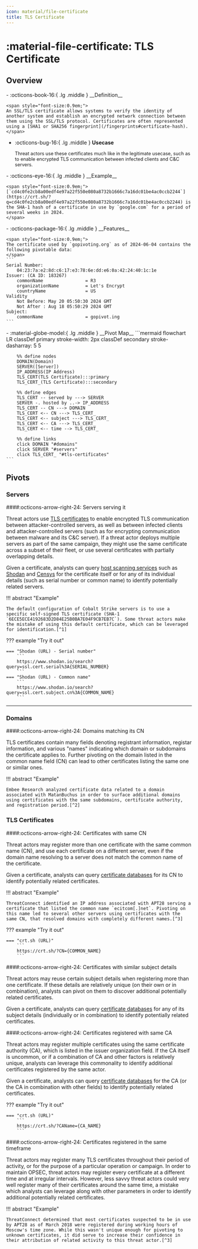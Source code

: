 ```yaml
---
icon: material/file-certificate
title: TLS Certificate
---
```


# :material-file-certificate: TLS Certificate

## Overview

<div class="grid cards" markdown>
-   :octicons-book-16:{ .lg .middle } __Definition__

	<span style="font-size:0.9em;">
	An SSL/TLS certificate allows systems to verify the identity of another system and establish an encrypted network connection between them using the SSL/TLS protocol. Certificates are often represented using a [SHA1 or SHA256 fingerprint](/fingerprints#certificate-hash).
	</span>

-   :octicons-bug-16:{ .lg .middle } __Usecase__

	<span style="font-size:0.9em;">
    Threat actors use these certificates much like in the legitimate usecase, such as to enable encrypted TLS communication between infected clients and C&C servers.
	</span>
</div>

<div class="grid cards" markdown>
-   :octicons-eye-16:{ .lg .middle } __Example__

	<span style="font-size:0.9em;">
    [`cd4c0fe2cb8a00edf4e97a22f550e080a8732b1666c7a16dc01be4ac0ccb2244`](https://crt.sh/?q=cd4c0fe2cb8a00edf4e97a22f550e080a8732b1666c7a16dc01be4ac0ccb2244) is the SHA-1 hash of a certificate in use by `google.com` for a period of several weeks in 2024.
	</span>
</div>

<div class="grid cards" markdown>
-   :octicons-package-16:{ .lg .middle } __Features__
	
	<span style="font-size:0.9em;">
	The certificate used by `gopivoting.org` as of 2024-06-04 contains the following pivotable data:
	</span>
    ```
	Serial Number:
		04:23:7a:e2:8d:c6:17:e3:78:6e:dd:e6:0a:42:24:40:1c:1e
	Issuer: (CA ID: 183267)
		commonName                = R3
		organizationName          = Let's Encrypt
		countryName               = US
	Validity
		Not Before: May 20 05:50:30 2024 GMT
		Not After : Aug 18 05:50:29 2024 GMT
	Subject:
		commonName                = gopivot.ing
	```
</div>

<div class="grid cards" markdown>
-   :material-globe-model:{ .lg .middle } __Pivot Map__
	```mermaid
	flowchart LR
		classDef primary stroke-width: 2px
		classDef secondary stroke-dasharray: 5 5
		
		%% define nodes
		DOMAIN(Domain)
		SERVER([Server])
		IP_ADDRESS(IP Address)
		TLS_CERT(TLS Certificate):::primary
		TLS_CERT_(TLS Certificate):::secondary
		
		%% define edges
		TLS_CERT -- served by ---> SERVER
		SERVER -. hosted by ..-> IP_ADDRESS
		TLS_CERT -- CN ---> DOMAIN
		TLS_CERT <-- CN ---> TLS_CERT_
		TLS_CERT <-- subject ---> TLS_CERT_
		TLS_CERT <-- CA ---> TLS_CERT_
		TLS_CERT <-- time --> TLS_CERT_
		
		%% define links
		click DOMAIN "#domains"
		click SERVER "#servers"
		click TLS_CERT_ "#tls-certificates"
	```
</div>

## Pivots

### Servers

####:octicons-arrow-right-24: Servers serving it

Threat actors use [TLS certificates](/artifacts/tls-certificate) to enable encrypted TLS communication between attacker-controlled servers, as well as between infected clients and attacker-controlled servers (such as for encrypting communication between malware and its C&C server). If a threat actor deploys multiple servers as part of the same campaign, they might use the same certificate across a subset of their fleet, or use several certificates with partially overlapping details.

Given a certificate, analysts can query [host scanning services](/tools/#host-scanners) such as [Shodan](https://www.shodan.io) and [Censys](https://search.censys.io) for the certificate itself or for any of its individual details (such as serial number or common name) to identify potentially related servers.

!!! abstract "Example"

	The default configuration of Cobalt Strike servers is to use a specific self-signed TLS certificate (SHA-1 `6ECE5ECE4192683D2D84E25B0BA7E04F9CB7EB7C`). Some threat actors make the mistake of using this default certificate, which can be leveraged for identification.[^1]

??? example "Try it out"

	=== "Shodan (URL) - Serial number"
		```
		https://www.shodan.io/search?query=ssl.cert.serial%3A{SERIAL_NUMBER}
		```
	=== "Shodan (URL) - Common name"
		```
		https://www.shodan.io/search?query=ssl.cert.subject.cn%3A{COMMON_NAME}
		```
---

### Domains

####:octicons-arrow-right-24: Domains matching its CN

TLS certificates contain many fields denoting registrant information, registar information, and various "names" indicating which domain or subdomains the certificate applies to. Further pivoting on the domain listed in the common name field (CN) can lead to other certificates listing the same one or similar ones.

!!! abstract "Example"

	Embee Research analyzed certificate data related to a domain associated with MatanBuchus in order to surface additional domains using certificates with the same subdomains, certificate authority, and registration period.[^2]

### TLS Certificates

####:octicons-arrow-right-24: Certificates with same CN

Threat actors may register more than one certificate with the same common name (CN), and use each certificate on a different server, even if the domain name resolving to a server does not match the common name of the certificate.

Given a certificate, analysts can query [certificate databases](/tools/#certificate-data) for its CN to identify potentially related certificates.

!!! abstract "Example"

	ThreatConnect identified an IP address associated with APT28 serving a certificate that listed the common name `ecitcom[.]net`. Pivoting on this name led to several other servers using certificates with the same CN, that resolved domains with completely different names.[^3]

??? example "Try it out"

	=== "crt.sh (URL)"
		```
		https://crt.sh/?CN={COMMON_NAME}
		```

####:octicons-arrow-right-24: Certificates with similar subject details

Threat actors may reuse certain subject details when registering more than one certificate. If these details are relatively unique (on their own or in combination), analysts can pivot on them to discover additional potentially related certificates.

Given a certificate, analysts can query [certificate databases](/tools/#certificate-data) for any of its subject details (individually or in combination) to identify potentially related certificates.

####:octicons-arrow-right-24: Certificates registered with same CA

Threat actors may register multiple certificates using the same certificate authority (CA), which is listed in the issuer organization field. If the CA itself is uncommon, or if a combination of CA and other factors is relatively unique, analysts can leverage this commonality to identify additional certificates registered by the same actor.

Given a certificate, analysts can query [certificate databases](/tools/#certificate-data) for the CA (or the CA in combination with other fields) to identify potentially related certificates.

??? example "Try it out"

	=== "crt.sh (URL)"
		```
		https://crt.sh/?CAName={CA_NAME}
		```

####:octicons-arrow-right-24: Certificates registered in the same timeframe

Threat actors may register many TLS certificates throughout their period of activity, or for the purpose of a particular operation or campaign. In order to maintain OPSEC, threat actors may register every certificate at a different time and at irregular intervals. However, less savvy threat actors could very well register many of their certificates around the same time, a mistake which analysts can leverage along with other parameters in order to identify additional potentially related certificates.

!!! abstract "Example"

	ThreatConnect determined that most certificates suspected to be in use by APT28 as of March 2018 were registered during working hours of Moscow's time zone. While this wasn't unique enough for pivoting to unknown certificates, it did serve to increase their confidence in their attribution of related activity to this threat actor.[^3]

[^1]: [Hunting Cobalt Strike Servers](https://bank-security.medium.com/hunting-cobalt-strike-servers-385c5bedda7b)
[^2]: [Identifying MatanBuchus Domains Through Hardcoded Certificate Values](https://www.embeeresearch.io/tls-certificates-for-threat-intel-dns/)
[^3]: [A Song of Intel and Fancy](https://threatconnect.com/blog/using-fancy-bear-ssl-certificate-information-to-identify-their-infrastructure/)